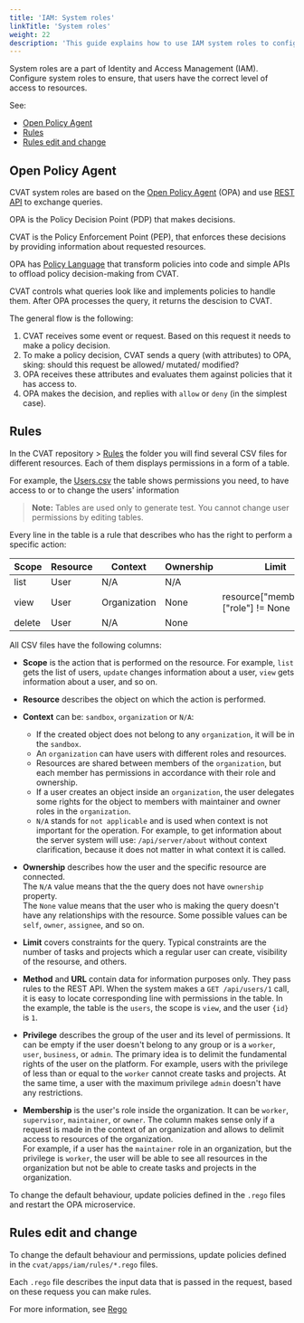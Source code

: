 ```yaml
---
title: 'IAM: System roles'
linkTitle: 'System roles'
weight: 22
description: 'This guide explains how to use IAM system roles to configure users rights in CVAT.'
---
```


System roles are a part of Identity and Access Management (IAM).
Configure system roles to ensure, that users have the correct level of access to resources.

See:

- [Open Policy Agent](#open-policy-agent)
- [Rules](#rules)
- [Rules edit and change](#rules-edit-and-change)

## Open Policy Agent

CVAT system roles are based on the [Open Policy Agent](https://www.openpolicyagent.org/) (OPA)
and use [REST API](https://www.openpolicyagent.org/docs/latest/rest-api/)
to exchange queries.

OPA is the Policy Decision Point (PDP) that makes decisions.

CVAT is the Policy Enforcement Point (PEP),
that enforces these decisions by providing information about
requested resources.

OPA has [Policy Language](https://www.openpolicyagent.org/docs/latest/policy-language/)
that transform policies into code and simple APIs to offload policy decision-making from CVAT.

CVAT controls what queries look like and implements policies to handle them.
After OPA processes the query, it returns the descision to CVAT.

The general flow is the following:

1. CVAT receives some event or request. Based on this request it needs to make a policy decision.
2. To make a policy decision, CVAT sends a query (with attributes) to OPA,
   sking: should this request be allowed/ mutated/ modified?
3. OPA receives these attributes and evaluates them against policies that it has access to.
4. OPA makes the decision, and replies with `allow` or `deny` (in the simplest case).

## Rules

In the CVAT repository > [Rules](https://github.com/opencv/cvat/tree/develop/cvat/apps/iam/rules)
the folder you will find several CSV files for different resources.
Each of them displays permissions in a form of a table.

For example, the [Users.csv](https://github.com/opencv/cvat/blob/develop/cvat/apps/iam/rules/users.csv)
the table shows permissions you need, to have access to or to change the users' information

> **Note:** Tables are used only to generate test. You cannot change user permissions by editing
> tables.

Every line in the table is a rule that describes who has the right
to perform a specific action:

| Scope  | Resource | Context      | Ownership | Limit                                  | Method | URL         | Privilege | Membership |
| ------ | -------- | ------------ | --------- | -------------------------------------- | ------ | ----------- | --------- | ---------- |
| list   | User     | N/A          | N/A       |                                        | GET    | /users      | None      | N/A        |
| view   | User     | Organization | None      | resource["membership"]["role"] != None | GET    | /users/{id} | None      | Worker     |
| delete | User     | N/A          | None      |                                        | DELETE | /users/{id} | Admin     | N/A        |

All CSV files have the following columns:

- **Scope** is the action that is performed on the resource. For example, `list` gets the list of users,
  `update` changes information about a user, `view` gets information about a user, and so on.

- **Resource** describes the object on which the action is performed.

- **Context** can be: `sandbox`, `organization` or `N/A`:

  - If the created object does not belong to any `organization`, it will be in the `sandbox`.
  - An `organization` can have users with different roles and resources.
  - Resources are shared between members of the `organization`,
    but each member has permissions in accordance with their role and ownership.
  - If a user creates an object inside an `organization`, the user delegates some rights for the object
    to members with maintainer and owner roles in the `organization`.
  - `N/A` stands for `not applicable` and is used when context
    is not important for the operation.
    For example, to get information about the server
    system will use: `/api/server/about` without context
    clarification, because it does not matter in what
    context it is called.

- **Ownership** describes how the user and the specific resource are connected.
  <br>The `N/A` value means that the the query does not have `ownership` property.
  <br>The `None` value means that the user who is making the query doesn't have any relationships
  with the resource.
  Some possible values can be `self`, `owner`, `assignee`, and so on.

- **Limit** covers constraints for the query.
  Typical constraints are the number
  of tasks and projects which a regular user can create, visibility
  of the resourse, and others.

- **Method** and **URL** contain data for information purposes only.
  They pass rules to the REST API. When the system makes a `GET /api/users/1` call,
  it is easy to locate corresponding line with permissions in the table.
  In the example, the table is the `users`, the scope is `view`, and the user `{id}`
  is `1`.

- **Privilege** describes the group of the user and its level of permissions.
  It can be empty if the user doesn't belong to any group or is a `worker`, `user`, `business`, or `admin`.
  The primary idea is to delimit the fundamental rights of the user on the platform.
  For example, users with the privilege of less than or equal to the `worker` cannot create tasks and projects.
  At the same time, a user with the maximum privilege `admin` doesn't have any restrictions.

- **Membership** is the user's role inside the organization. It can be `worker`, `supervisor`,
  `maintainer`, or `owner`.
  The column makes sense only if a request is made in the context of an organization and allows
  to delimit access to resources of the organization.
  <br>For example, if a user has the `maintainer` role in an organization,
  but the privilege is `worker`, the user will be able to see all resources in the organization
  but not be able to create tasks and projects in the organization.

To change the default behaviour, update policies defined in the `.rego`
files and restart the OPA microservice.

## Rules edit and change

To change the default behaviour and permissions, update policies defined in the `cvat/apps/iam/rules/*.rego` files.

Each `.rego` file describes the input data that is passed in the request, based on these requess you can make rules.

For more information, see [Rego](https://www.openpolicyagent.org/docs/latest/#rego)
